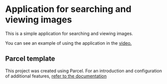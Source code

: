 
# Application for searching and viewing images
This is a simple application for searching and viewing images.

You can see an example of using the application in the [video.](https://user-images.githubusercontent.com/17479434/125040406-49a6f600-e0a0-11eb-975d-e7d8eaf2af6b.mp4)


## Parcel template

This project was created using Parcel. 
For an introduction and configuration of additional features, [refer to the documentation](https://parceljs.org/)




